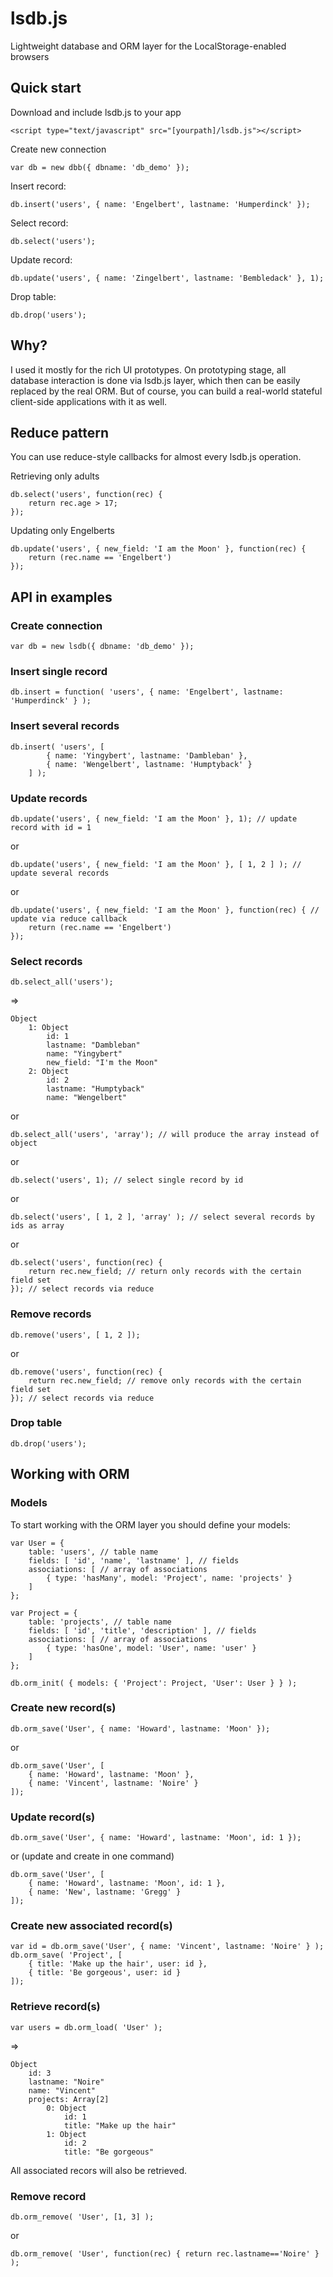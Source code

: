 # lsdb.js
Lightweight database and ORM layer for the LocalStorage-enabled browsers

## Quick start

Download and include lsdb.js to your app

    <script type="text/javascript" src="[yourpath]/lsdb.js"></script>

Create new connection

    var db = new dbb({ dbname: 'db_demo' });

Insert record:

    db.insert('users', { name: 'Engelbert', lastname: 'Humperdinck' });

Select record:

    db.select('users'); 

Update record:

    db.update('users', { name: 'Zingelbert', lastname: 'Bembledack' }, 1); 

Drop table:

    db.drop('users'); 

## Why?

I used it mostly for the rich UI prototypes. On prototyping stage, all database interaction is done via 
lsdb.js layer, which then can be easily replaced by the real ORM. But of course, you can build a real-world
stateful client-side applications with it as well.

## Reduce pattern

You can use reduce-style callbacks for almost every lsdb.js operation.

Retrieving only adults

    db.select('users', function(rec) {
        return rec.age > 17; 
    }); 

Updating only Engelberts

    db.update('users', { new_field: 'I am the Moon' }, function(rec) { 
        return (rec.name == 'Engelbert')
    });

## API in examples

### Create connection                                  

    var db = new lsdb({ dbname: 'db_demo' }); 

### Insert single record

    db.insert = function( 'users', { name: 'Engelbert', lastname: 'Humperdinck' } );

### Insert several records

    db.insert( 'users', [
            { name: 'Yingybert', lastname: 'Dambleban' },  
            { name: 'Wengelbert', lastname: 'Humptyback' } 
        ] );

### Update records

    db.update('users', { new_field: 'I am the Moon' }, 1); // update record with id = 1

or

    db.update('users', { new_field: 'I am the Moon' }, [ 1, 2 ] ); // update several records 

or

    db.update('users', { new_field: 'I am the Moon' }, function(rec) { // update via reduce callback
        return (rec.name == 'Engelbert')
    });

### Select records

    db.select_all('users');

=>

    Object
        1: Object
            id: 1
            lastname: "Dambleban"
            name: "Yingybert"
            new_field: "I'm the Moon"
        2: Object
            id: 2
            lastname: "Humptyback"
            name: "Wengelbert"

or

    db.select_all('users', 'array'); // will produce the array instead of object

or

    db.select('users', 1); // select single record by id

or

    db.select('users', [ 1, 2 ], 'array' ); // select several records by ids as array

or

    db.select('users', function(rec) {
        return rec.new_field; // return only records with the certain field set
    }); // select records via reduce

### Remove records 

    db.remove('users', [ 1, 2 ]);

or

    db.remove('users', function(rec) {
        return rec.new_field; // remove only records with the certain field set
    }); // select records via reduce

### Drop table 

    db.drop('users');

## Working with ORM 

### Models

To start working with the ORM layer you should define your models: 

    var User = {
        table: 'users', // table name
        fields: [ 'id', 'name', 'lastname' ], // fields
        associations: [ // array of associations
            { type: 'hasMany', model: 'Project', name: 'projects' }
        ]
    };

    var Project = {
        table: 'projects', // table name
        fields: [ 'id', 'title', 'description' ], // fields
        associations: [ // array of associations
            { type: 'hasOne', model: 'User', name: 'user' }
        ]
    };

    db.orm_init( { models: { 'Project': Project, 'User': User } } ); 

### Create new record(s)

    db.orm_save('User', { name: 'Howard', lastname: 'Moon' });

or 

    db.orm_save('User', [ 
        { name: 'Howard', lastname: 'Moon' },
        { name: 'Vincent', lastname: 'Noire' }
    ]);

### Update record(s)

    db.orm_save('User', { name: 'Howard', lastname: 'Moon', id: 1 });

or (update and create in one command)

    db.orm_save('User', [ 
        { name: 'Howard', lastname: 'Moon', id: 1 },  
        { name: 'New', lastname: 'Gregg' } 
    ]);


### Create new associated record(s)

    var id = db.orm_save('User', { name: 'Vincent', lastname: 'Noire' } );
    db.orm_save( 'Project', [ 
        { title: 'Make up the hair', user: id },
        { title: 'Be gorgeous', user: id } 
    ]);

### Retrieve record(s)

    var users = db.orm_load( 'User' );

=>

    Object
        id: 3
        lastname: "Noire"
        name: "Vincent"
        projects: Array[2]
            0: Object
                id: 1
                title: "Make up the hair"
            1: Object
                id: 2
                title: "Be gorgeous"

All associated recors will also be retrieved. 

### Remove record

    db.orm_remove( 'User', [1, 3] );

or

    db.orm_remove( 'User', function(rec) { return rec.lastname=='Noire' } );
